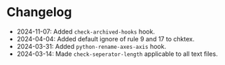 # Changelog

- 2024-11-07: Added `check-archived-hooks` hook.
- 2024-04-04: Added default ignore of rule 9 and 17 to chktex.
- 2024-03-31: Added `python-rename-axes-axis` hook.
- 2024-03-14: Made `check-seperator-length` applicable to all text files.
